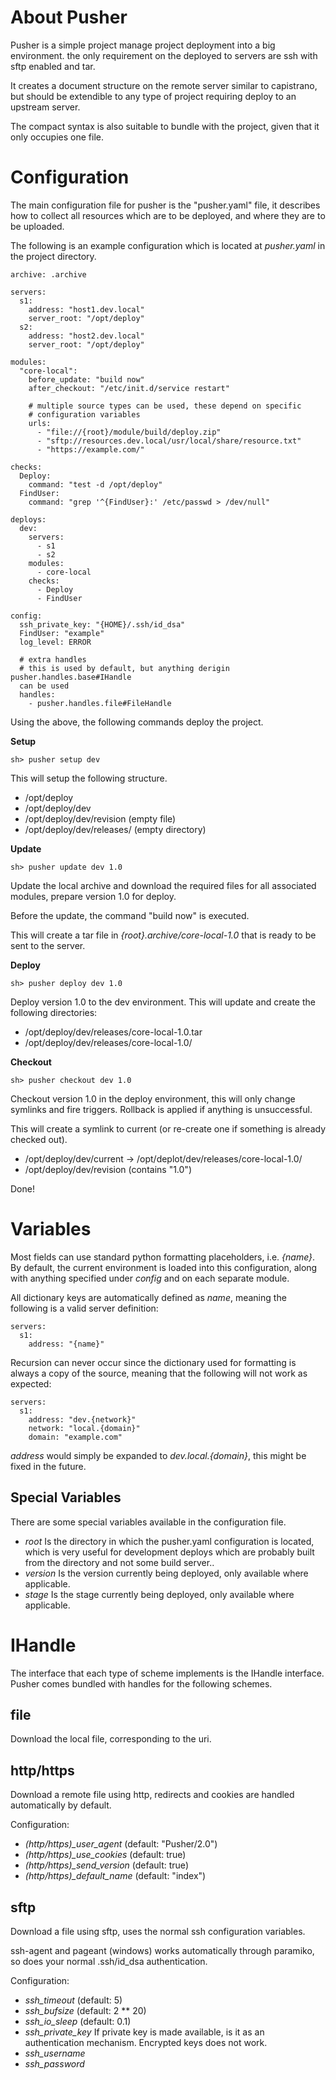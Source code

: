 About Pusher
===

Pusher is a simple project manage project deployment into a big environment.
the only requirement on the deployed to servers are ssh with sftp enabled and tar.

It creates a document structure on the remote server similar to capistrano, but
should be extendible to any type of project requiring deploy to an upstream
server.

The compact syntax is also suitable to bundle with the project, given that it
only occupies one file.

Configuration
===

The main configuration file for pusher is the "pusher.yaml" file, it describes
how to collect all resources which are to be deployed, and where they are to
be uploaded.

The following is an example configuration which is located at *pusher.yaml* in
the project directory.

    archive: .archive

    servers:
      s1:
        address: "host1.dev.local"
        server_root: "/opt/deploy"
      s2:
        address: "host2.dev.local"
        server_root: "/opt/deploy"

    modules:
      "core-local":
        before_update: "build now"
        after_checkout: "/etc/init.d/service restart"

        # multiple source types can be used, these depend on specific
        # configuration variables
        urls:
          - "file://{root}/module/build/deploy.zip"
          - "sftp://resources.dev.local/usr/local/share/resource.txt"
          - "https://example.com/"

    checks:
      Deploy:
        command: "test -d /opt/deploy"
      FindUser:
        command: "grep '^{FindUser}:' /etc/passwd > /dev/null"

    deploys:
      dev:
        servers:
          - s1
          - s2
        modules:
          - core-local
        checks:
          - Deploy
          - FindUser

    config:
      ssh_private_key: "{HOME}/.ssh/id_dsa"
      FindUser: "example"
      log_level: ERROR

      # extra handles
      # this is used by default, but anything derigin pusher.handles.base#IHandle
      can be used
      handles:
        - pusher.handles.file#FileHandle

Using the above, the following commands deploy the project.

**Setup**

    sh> pusher setup dev

This will setup the following structure.

 * /opt/deploy
 * /opt/deploy/dev
 * /opt/deploy/dev/revision (empty file)
 * /opt/deploy/dev/releases/ (empty directory)

**Update**

    sh> pusher update dev 1.0

Update the local archive and download the required files for all associated
modules, prepare version 1.0 for deploy.

Before the update, the command "build now" is executed.

This will create a tar file in *{root}.archive/core-local-1.0* that is ready to
be sent to the server.

**Deploy**

    sh> pusher deploy dev 1.0

Deploy version 1.0 to the dev environment.
This will update and create the following directories:

 * /opt/deploy/dev/releases/core-local-1.0.tar
 * /opt/deploy/dev/releases/core-local-1.0/

**Checkout**

    sh> pusher checkout dev 1.0

Checkout version 1.0 in the deploy environment, this will only change symlinks
and fire triggers. Rollback is applied if anything is unsuccessful.

This will create a symlink to current (or re-create one if something is already
checked out).

  - /opt/deploy/dev/current -> /opt/deplot/dev/releases/core-local-1.0/
  - /opt/deploy/dev/revision (contains "1.0")

Done!

Variables
===

Most fields can use standard python formatting placeholders, i.e. *{name}*.
By default, the current environment is loaded into this configuration, along
with anything specified under *config* and on each separate module.

All dictionary keys are automatically defined as *name*, meaning the following
is a valid server definition:

    servers:
      s1:
        address: "{name}"

Recursion can never occur since the dictionary used for formatting is always
a copy of the source, meaning that the following will not work as expected:

    servers:
      s1:
        address: "dev.{network}"
        network: "local.{domain}"
        domain: "example.com"

*address* would simply be expanded to _dev.local.{domain}_, this might be fixed
in the future.

Special Variables
---

There are some special variables available in the configuration file.

 * *root* Is the directory in which the pusher.yaml configuration is located,
   which is very useful for development deploys which are probably built from
   the directory and not some build server..
 * *version* Is the version currently being deployed, only available where
   applicable.
 * *stage* Is the stage currently being deployed, only available where
   applicable.

IHandle
===

The interface that each type of scheme implements is the IHandle interface.
Pusher comes bundled with handles for the following schemes.

file
---
Download the local file, corresponding to the uri.

http/https
---

Download a remote file using http, redirects and cookies are handled
automatically by default.

Configuration:

 * *(http/https)_user_agent* (default: "Pusher/2.0")
 * *(http/https)_use_cookies* (default: true)
 * *(http/https)_send_version* (default: true)
 * *(http/https)_default_name* (default: "index")

sftp
---
Download a file using sftp, uses the normal ssh configuration variables.

ssh-agent and pageant (windows) works automatically through paramiko, so does your normal .ssh/id\_dsa authentication.

Configuration:

 * *ssh_timeout* (default: 5) 
 * *ssh_bufsize* (default: 2 ** 20)
 * *ssh_io_sleep* (default: 0.1)
 * *ssh_private_key* If private key is made available, is it as an authentication mechanism. Encrypted keys does not work.
 * *ssh_username*
 * *ssh_password*

